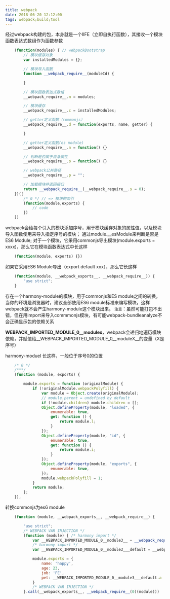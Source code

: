 ```yaml
---
title: webpack
date: 2018-06-20 12:12:00
tags: webpack;build;tool
---
```


经过webpack构建的包，本身就是一个IIFE（立即自执行函数），其接收一个模块函数表达式数组作为函数参数
```javascript
    (function(modules) { // webpackBootstrap
        // 模块缓存对象
        var installedModules = {};

        // 模块导入函数
        function __webpack_require__(moduleId) {

        }

        // 模块函数表达式数组
        __webpack_require__.m = modules;

        // 模块缓存
        __webpack_require__.c = installedModules;

        // getter定义函数（commonjs）
        __webpack_require__.d = function(exports, name, getter) {

        }

        // getter定义函数(es module) 
        __webpack_require__.n = function() {}

        // 判断是否属于自身属性
        __webpack_require__.o = function() {}

        // webpack公共路径
        __webpack_require__.p = "";

        // 加载模块并返回接口
        return __webpack_require__(__webpack_require__.s = 0);
    })([
        /* 0 */ // => 模块的索引
        (function(module,exports) {
            // code
        })
    ])
```

webpack会给每个引入的模块添加序号，用于模块缓存对象的属性值，以及模块导入函数使用来导入指定序号的模块；
通过module.__esModule来判断是否是ES6 Module;
对于一个模块，它采用commonjs导出模块(module.exports = xxxx)，那么它在模块函数表达式中长这样
```javascript
    (function(module, exports) {})
```

如果它采用ES6 Module导出（export default xxx），那么它长这样
```javascript 
    (function(module, __webpack_exports__, __webpack_require__)) {
        "use strict";
    }
```

存在一个harmony-module的模块，用于commonjs和ES module之间的转换，
当你的环境是浏览器时，建议全部使用ES6 module标准来编写模块，这样webpack就不会产生harmony-module这个模块出来。
`注意`：虽然可能打包不出错，但在用import来导入commmonjs模块，有可能webpack-bundleanalyze不会正确显示包的依赖关系

__WEBPACK_IMPORTED_MODULE_0__modulex__，webpack会递归地遍历模块依赖，并赋值给__WEBPACK_IMPORTED_MODULE_0__moduleX__的变量（X是序号）

harmony-moduel 长这样，一般位于序号0的位置
```javascript
    /* 0 */
 	/***/
 	(function (module, exports) {

 		module.exports = function (originalModule) {
 			if (!originalModule.webpackPolyfill) {
 				var module = Object.create(originalModule);
 				// module.parent = undefined by default
 				if (!module.children) module.children = [];
 				Object.defineProperty(module, "loaded", {
 					enumerable: true,
 					get: function () {
 						return module.l;
 					}
 				});
 				Object.defineProperty(module, "id", {
 					enumerable: true,
 					get: function () {
 						return module.i;
 					}
 				});
 				Object.defineProperty(module, "exports", {
 					enumerable: true,
 				});
 				module.webpackPolyfill = 1;
 			}
 			return module;
 		};
 	}),
```

转换commonjs为es6 module
```javascript
    (function (module, __webpack_exports__, __webpack_require__) {

 		"use strict";
 		/* WEBPACK VAR INJECTION */
 		(function (module) { /* harmony import */
 			var __WEBPACK_IMPORTED_MODULE_0__module3__ = __webpack_require__(4);
 			/* harmony import */
 			var __WEBPACK_IMPORTED_MODULE_0__module3___default = __webpack_require__.n(__WEBPACK_IMPORTED_MODULE_0__module3__);

 			module.exports = {
 				name: 'happy',
 				age: 23,
 				job: 'FE',
 				pet: __WEBPACK_IMPORTED_MODULE_0__module3___default.a
 			}
 			/* WEBPACK VAR INJECTION */
 		}.call(__webpack_exports__, __webpack_require__(0)(module)))

```